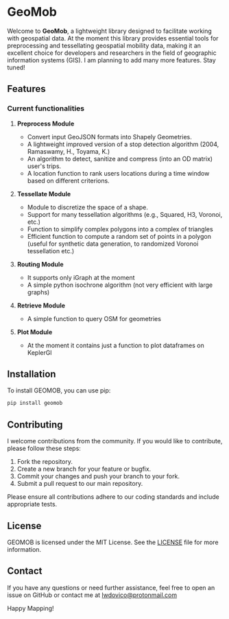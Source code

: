 # GeoMob

Welcome to **GeoMob**, a lightweight library designed to facilitate working with geospatial data. At the moment this library provides essential tools for preprocessing and tessellating geospatial mobility data, making it an excellent choice for developers and researchers in the field of geographic information systems (GIS). I am planning to add many more features. Stay tuned!

## Features

### Current functionalities

1. **Preprocess Module**
   - Convert input GeoJSON formats into Shapely Geometries.
   - A lightweight improved version of a stop detection algorithm (2004, Ramaswamy, H., Toyama, K.)
   - An algorithm to detect, sanitize and compress (into an OD matrix) user's trips.
   - A location function to rank users locations during a time window based on different criterions.

2. **Tessellate Module**
   - Module to discretize the space of a shape.
   - Support for many tessellation algorithms (e.g., Squared, H3, Voronoi, etc.)
   - Function to simplify complex polygons into a complex of triangles
   - Efficient function to compute a random set of points in a polygon (useful for synthetic data generation, to randomized Voronoi tessellation etc.)

3. **Routing Module**
   - It supports only iGraph at the moment
   - A simple python isochrone algorithm (not very efficient with large graphs)
   
4. **Retrieve Module**
   - A simple function to query OSM for geometries

5. **Plot Module**
   - At the moment it contains just a function to plot dataframes on KeplerGl

## Installation

To install GEOMOB, you can use pip:

```sh
pip install geomob
```

## Contributing

I welcome contributions from the community. If you would like to contribute, please follow these steps:

1. Fork the repository.
2. Create a new branch for your feature or bugfix.
3. Commit your changes and push your branch to your fork.
4. Submit a pull request to our main repository.

Please ensure all contributions adhere to our coding standards and include appropriate tests.

## License

GEOMOB is licensed under the MIT License. See the [LICENSE](LICENSE) file for more information.

## Contact

If you have any questions or need further assistance, feel free to open an issue on GitHub or contact me at lwdovico@protonmail.com

Happy Mapping!